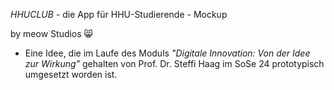 *HHUCLUB* - die App für HHU-Studierende - Mockup

by meow Studios 😸

- Eine Idee, die im Laufe des Moduls *"Digitale Innovation: Von der Idee zur Wirkung"* gehalten von Prof. Dr. Steffi Haag im SoSe 24 prototypisch umgesetzt worden ist. 
